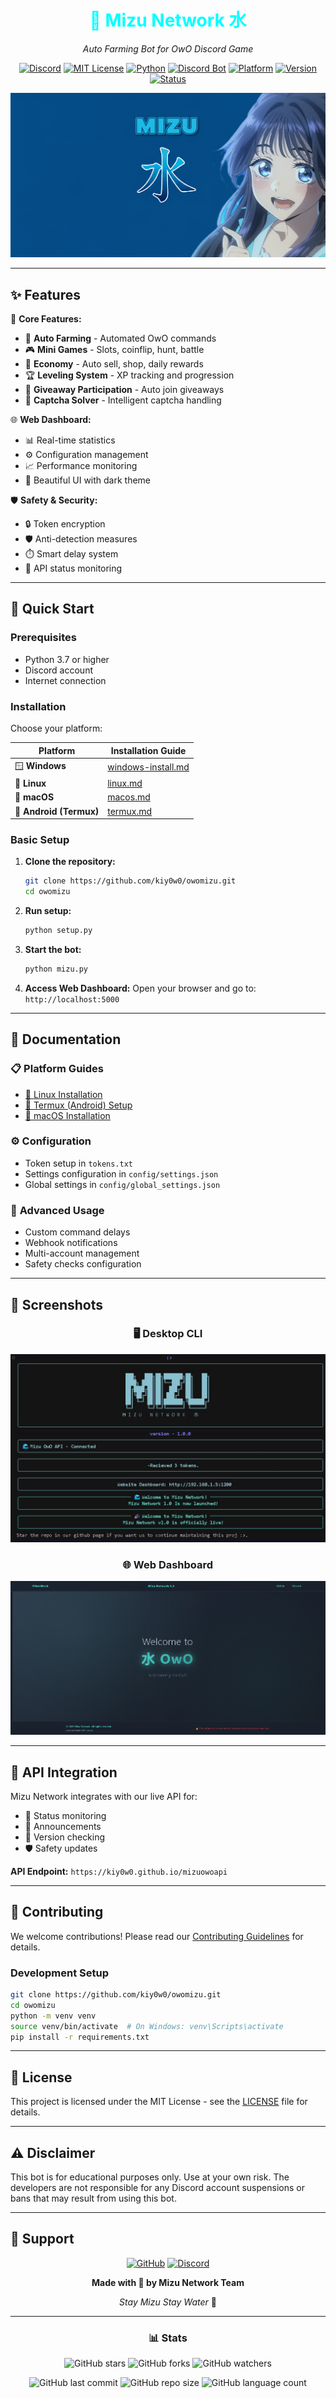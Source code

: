 <div align="center">

# <span style="color: #00FFFF;">🌊 Mizu Network 水</span>

*Auto Farming Bot for OwO Discord Game*

[![Discord](https://img.shields.io/badge/Discord-Join%20Server-5865F2?style=for-the-badge&logo=discord&logoColor=white)](https://discord.gg/ekBrzPpYcw)
[![MIT License](https://img.shields.io/badge/License-MIT-green.svg)](https://choosealicense.com/licenses/mit/)
[![Python](https://img.shields.io/badge/Python-3.7+-blue.svg)](https://www.python.org/downloads/)
[![Discord Bot](https://img.shields.io/badge/Discord-Bot-7289da.svg)](https://discord.com/)
[![Platform](https://img.shields.io/badge/Platform-Windows%20%7C%20Linux%20%7C%20macOS%20%7C%20Android-brightgreen.svg)]()
[![Version](https://img.shields.io/badge/Version-1.0.0-cyan.svg)]()
[![Status](https://img.shields.io/badge/Status-Active-success.svg)]()

![Mizu Network Banner](static/imgs/mizu.png)

</div>

---

## ✨ **Features**

🎯 **Core Features:**
- 🤖 **Auto Farming** - Automated OwO commands
- 🎮 **Mini Games** - Slots, coinflip, hunt, battle
- 💎 **Economy** - Auto sell, shop, daily rewards
- 🏆 **Leveling System** - XP tracking and progression
- 🎁 **Giveaway Participation** - Auto join giveaways
- 🔐 **Captcha Solver** - Intelligent captcha handling

🌐 **Web Dashboard:**
- 📊 Real-time statistics
- ⚙️ Configuration management
- 📈 Performance monitoring
- 🎨 Beautiful UI with dark theme

🛡️ **Safety & Security:**
- 🔒 Token encryption
- 🛡️ Anti-detection measures
- ⏱️ Smart delay system
- 📡 API status monitoring

---

## 🚀 **Quick Start**

### Prerequisites
- Python 3.7 or higher
- Discord account
- Internet connection

### Installation

Choose your platform:

| Platform | Installation Guide |
|----------|-------------------|
| 🪟 **Windows** | [windows-install.md](docs/windows-install.md) |
| 🐧 **Linux** | [linux.md](/Tutor/linux.md) |
| 🍎 **macOS** | [macos.md](/Tutor/macos.md) |
| 📱 **Android (Termux)** | [termux.md](/Tutor/termux.md) |

### Basic Setup

1. **Clone the repository:**
   ```bash
   git clone https://github.com/kiy0w0/owomizu.git
   cd owomizu
   ```

2. **Run setup:**
   ```bash
   python setup.py
   ```

3. **Start the bot:**
   ```bash
   python mizu.py
   ```

4. **Access Web Dashboard:**
   Open your browser and go to: `http://localhost:5000`

---

## 📖 **Documentation**

### 📋 **Platform Guides**
- [🐧 Linux Installation](linux.md)
- [📱 Termux (Android) Setup](termux.md)
- [🍎 macOS Installation](macos.md)

### ⚙️ **Configuration**
- Token setup in `tokens.txt`
- Settings configuration in `config/settings.json`
- Global settings in `config/global_settings.json`

### 🔧 **Advanced Usage**
- Custom command delays
- Webhook notifications
- Multi-account management
- Safety checks configuration

---

## 🎨 **Screenshots**

<div align="center">

### 🖥️ Desktop CLI
![Desktop CLI](static/imgs/desktop_cli.jpg)

### 🌐 Web Dashboard
![Web Dashboard](static/imgs/web.png)

</div>

---

## 🔧 **API Integration**

Mizu Network integrates with our live API for:
- 📡 Status monitoring
- 📢 Announcements
- 🔄 Version checking
- 🛡️ Safety updates

**API Endpoint:** `https://kiy0w0.github.io/mizuowoapi`

---

## 🤝 **Contributing**

We welcome contributions! Please read our [Contributing Guidelines](CONTRIBUTING.md) for details.

### Development Setup
```bash
git clone https://github.com/kiy0w0/owomizu.git
cd owomizu
python -m venv venv
source venv/bin/activate  # On Windows: venv\Scripts\activate
pip install -r requirements.txt
```

---

## 📄 **License**

This project is licensed under the MIT License - see the [LICENSE](LICENSE) file for details.

---

## ⚠️ **Disclaimer**

This bot is for educational purposes only. Use at your own risk. The developers are not responsible for any Discord account suspensions or bans that may result from using this bot.

---

## 🌟 **Support**

<div align="center">

[![GitHub](https://img.shields.io/badge/GitHub-Issues-black?logo=github)](https://github.com/kiy0w0/owomizu/issues)
[![Discord](https://img.shields.io/badge/Discord-Support-7289da?logo=discord)](https://discord.gg/your-server)

**Made with 💙 by Mizu Network Team**

*Stay Mizu Stay Water* 🌊

</div>

---

<div align="center">

### 📊 **Stats**

![GitHub stars](https://img.shields.io/github/stars/kiy0w0/owomizu?style=social)
![GitHub forks](https://img.shields.io/github/forks/kiy0w0/owomizu?style=social)
![GitHub watchers](https://img.shields.io/github/watchers/kiy0w0/owomizu?style=social)

![GitHub last commit](https://img.shields.io/github/last-commit/kiy0w0/owomizu)
![GitHub repo size](https://img.shields.io/github/repo-size/kiy0w0/owomizu)
![GitHub language count](https://img.shields.io/github/languages/count/kiy0w0/owomizu)

</div>
